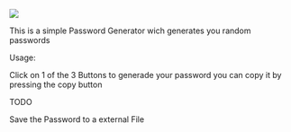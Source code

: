 ![](banner.gif)

This is a simple Password Generator wich generates you random passwords 

Usage:

Click on 1 of the 3 Buttons to generade your password you can copy it by pressing the copy button

TODO

Save the Password to a external File
